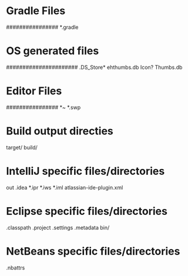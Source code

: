 # Gradle Files #
################
*.gradle

# OS generated files #
######################
.DS_Store*
ehthumbs.db
Icon?
Thumbs.db

# Editor Files #
################
*~
*.swp


# Build output directies
target/
build/

# IntelliJ specific files/directories
out
.idea
*.ipr
*.iws
*.iml
atlassian-ide-plugin.xml

# Eclipse specific files/directories
.classpath
.project
.settings
.metadata
bin/

# NetBeans specific files/directories
.nbattrs